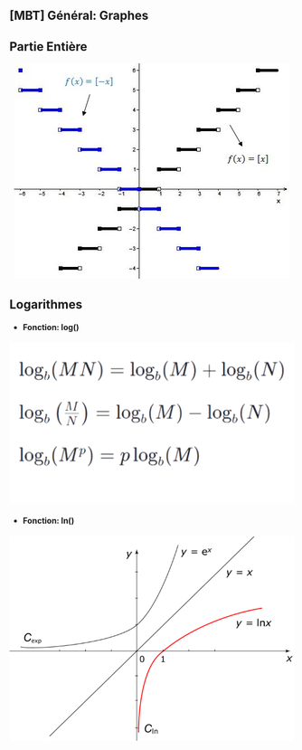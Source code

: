 ## [MBT] Général: Graphes

## Partie Entière

  <p align="center"><img src="https://raw.githubusercontent.com/gottburgm/Share/master/PGITF/Images/PARTIE_ENTIERE1.jpg" /></p>


## Logarithmes

   * #### Fonction: log()

   <p align="center"><img src="https://raw.githubusercontent.com/gottburgm/Share/master/PGITF/Images/FORMULES_LOG.png" /></p>


   * #### Fonction: ln()

   <p align="center"><img src="https://raw.githubusercontent.com/gottburgm/Share/master/PGITF/Images/FONCTION_LN.jpg" /></p>

